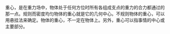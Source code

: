 重心，是在重力场中，物体处于任何方位时所有各组成支点的重力的合力都通过的那一点。规则而密度均匀物体的重心就是它的几何中心。不规则物体的重心，可以用悬挂法来确定。物体的重心，不一定在物体上。另外，重心可以指事情的中心或主要部分。